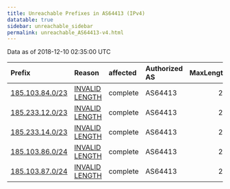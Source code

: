 ```yaml
---
title: Unreachable Prefixes in AS64413 (IPv4)
datatable: true
sidebar: unreachable_sidebar
permalink: unreachable_AS64413-v4.html
---
```


Data as of 2018-12-10 02:35:00 UTC


<div class="datatable-begin"></div>

| Prefix                                                   | Reason                                                                                                    | affected   | Authorized AS   |   MaxLength | Anchor                                         |   unreachable /24s |
|:---------------------------------------------------------|:----------------------------------------------------------------------------------------------------------|:-----------|:----------------|------------:|:-----------------------------------------------|-------------------:|
| [185.103.84.0/23](https://stat.ripe.net/185.103.84.0/23) | [INVALID LENGTH](https://rpki-validator.ripe.net/announcement-preview?asn=AS64413&prefix=185.103.84.0/23) | complete   | AS64413         |          22 | [RIPE](unreachable_RIPE_NCC_RPKI_Root-v4.html) |                  2 |
| [185.233.12.0/23](https://stat.ripe.net/185.233.12.0/23) | [INVALID LENGTH](https://rpki-validator.ripe.net/announcement-preview?asn=AS64413&prefix=185.233.12.0/23) | complete   | AS64413         |          22 | [RIPE](unreachable_RIPE_NCC_RPKI_Root-v4.html) |                  2 |
| [185.233.14.0/23](https://stat.ripe.net/185.233.14.0/23) | [INVALID LENGTH](https://rpki-validator.ripe.net/announcement-preview?asn=AS64413&prefix=185.233.14.0/23) | complete   | AS64413         |          22 | [RIPE](unreachable_RIPE_NCC_RPKI_Root-v4.html) |                  2 |
| [185.103.86.0/24](https://stat.ripe.net/185.103.86.0/24) | [INVALID LENGTH](https://rpki-validator.ripe.net/announcement-preview?asn=AS64413&prefix=185.103.86.0/24) | complete   | AS64413         |          22 | [RIPE](unreachable_RIPE_NCC_RPKI_Root-v4.html) |                  1 |
| [185.103.87.0/24](https://stat.ripe.net/185.103.87.0/24) | [INVALID LENGTH](https://rpki-validator.ripe.net/announcement-preview?asn=AS64413&prefix=185.103.87.0/24) | complete   | AS64413         |          22 | [RIPE](unreachable_RIPE_NCC_RPKI_Root-v4.html) |                  1 |

<div class="datatable-end"></div>